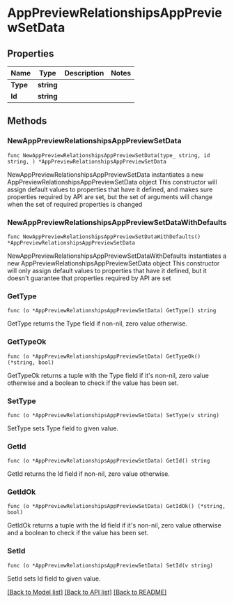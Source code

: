 # AppPreviewRelationshipsAppPreviewSetData

## Properties

Name | Type | Description | Notes
------------ | ------------- | ------------- | -------------
**Type** | **string** |  | 
**Id** | **string** |  | 

## Methods

### NewAppPreviewRelationshipsAppPreviewSetData

`func NewAppPreviewRelationshipsAppPreviewSetData(type_ string, id string, ) *AppPreviewRelationshipsAppPreviewSetData`

NewAppPreviewRelationshipsAppPreviewSetData instantiates a new AppPreviewRelationshipsAppPreviewSetData object
This constructor will assign default values to properties that have it defined,
and makes sure properties required by API are set, but the set of arguments
will change when the set of required properties is changed

### NewAppPreviewRelationshipsAppPreviewSetDataWithDefaults

`func NewAppPreviewRelationshipsAppPreviewSetDataWithDefaults() *AppPreviewRelationshipsAppPreviewSetData`

NewAppPreviewRelationshipsAppPreviewSetDataWithDefaults instantiates a new AppPreviewRelationshipsAppPreviewSetData object
This constructor will only assign default values to properties that have it defined,
but it doesn't guarantee that properties required by API are set

### GetType

`func (o *AppPreviewRelationshipsAppPreviewSetData) GetType() string`

GetType returns the Type field if non-nil, zero value otherwise.

### GetTypeOk

`func (o *AppPreviewRelationshipsAppPreviewSetData) GetTypeOk() (*string, bool)`

GetTypeOk returns a tuple with the Type field if it's non-nil, zero value otherwise
and a boolean to check if the value has been set.

### SetType

`func (o *AppPreviewRelationshipsAppPreviewSetData) SetType(v string)`

SetType sets Type field to given value.


### GetId

`func (o *AppPreviewRelationshipsAppPreviewSetData) GetId() string`

GetId returns the Id field if non-nil, zero value otherwise.

### GetIdOk

`func (o *AppPreviewRelationshipsAppPreviewSetData) GetIdOk() (*string, bool)`

GetIdOk returns a tuple with the Id field if it's non-nil, zero value otherwise
and a boolean to check if the value has been set.

### SetId

`func (o *AppPreviewRelationshipsAppPreviewSetData) SetId(v string)`

SetId sets Id field to given value.



[[Back to Model list]](../README.md#documentation-for-models) [[Back to API list]](../README.md#documentation-for-api-endpoints) [[Back to README]](../README.md)


